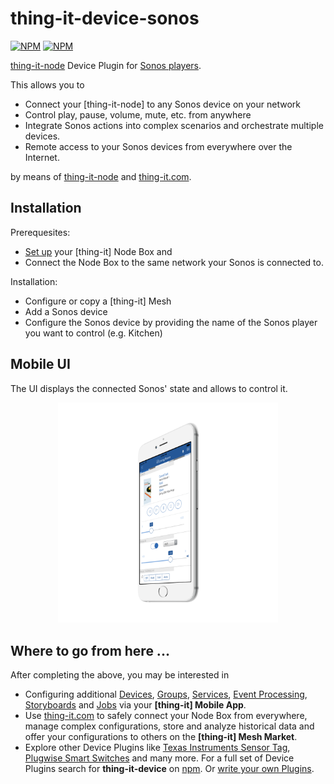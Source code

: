 # thing-it-device-sonos

[![NPM](https://nodei.co/npm/thing-it-device-sonos.png)](https://nodei.co/npm/thing-it-device-sonos/)
[![NPM](https://nodei.co/npm-dl/thing-it-device-sonos.png)](https://nodei.co/npm/thing-it-device-sonos/)

[thing-it-node](https://github.com/marcgille/thing-it-node) Device Plugin for [Sonos players](www.sonos.com).

This allows you to

* Connect your [thing-it-node] to any Sonos device on your network
* Control play, pause, volume, mute, etc. from anywhere
* Integrate Sonos actions into complex scenarios and orchestrate multiple devices.
* Remote access to your Sonos devices from everywhere over the Internet.

by means of [thing-it-node](https://github.com/marcgille/thing-it-node) and [thing-it.com](http://www.thing-it.com).

## Installation

Prerequesites:

* [Set up](http://www.thing-it.com/thing-it/index.html?document=gettingStarted#/documentationPanel) your [thing-it] Node Box and
* Connect the Node Box to the same network your Sonos is connected to.


Installation:

* Configure or copy a [thing-it] Mesh
* Add a Sonos device
* Configure the Sonos device by providing the name of the Sonos player you want to control (e.g. Kitchen)


## Mobile UI

The UI displays the connected Sonos' state and allows to control it.

<p align="center"><a href="./documentation/images/thing-it-mobile-sonos-yamaha-.png"><img src="./documentation/images/thing-it-mobile-sonos-yamaha-.png" width="70%" height="70%"></a></p>

## Where to go from here ...

After completing the above, you may be interested in

* Configuring additional [Devices](https://www.thing-it.com/thing-it/#/documentationPanel/mobileClient/deviceConfiguration), 
[Groups](https://www.thing-it.com/thing-it/#/documentationPanel/mobileClient/groupConfiguration), 
[Services](https://www.thing-it.com/thing-it/#/documentationPanel/mobileClient/serviceConfiguration), 
[Event Processing](https://www.thing-it.com/thing-it/#/documentationPanel/mobileClient/eventConfiguration), 
[Storyboards](https://www.thing-it.com/thing-it/#/documentationPanel/mobileClient/storyboardConfiguration) and 
[Jobs](https://www.thing-it.com/thing-it/#/documentationPanel/mobileClient/jobConfiguration) via your **[thing-it] Mobile App**.
* Use [thing-it.com](https://www.thing-it.com) to safely connect your Node Box from everywhere, manage complex configurations, store and analyze historical data 
and offer your configurations to others on the **[thing-it] Mesh Market**.
* Explore other Device Plugins like [Texas Instruments Sensor Tag](https://www.npmjs.com/package/thing-it-device-ti-sensortag), [Plugwise Smart Switches](https://www.npmjs.com/package/thing-it-device-plugwise) and many more. For a full set of 
Device Plugins search for **thing-it-device** on [npm](https://www.npmjs.com/). Or [write your own Plugins](https://github.com/marcgille/thing-it-node/wiki/Plugin-Development-Concepts).
